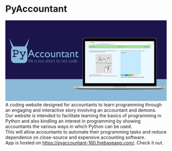 # PyAccountant 
![PyAccountant Project Image](PyAccountant.png)
A coding website designed for accountants to learn programming through an engaging and interactive story involving an accountant and demons. \
Our website is intended to facilitate learning the basics of programming in Python and also kindling an interest in programming by showing accountants the various ways in which Python can be used. \
This will allow accountants to automate their programming tasks and reduce dependence on close-source and expensive accounting software.\
App is hosted on https://pyaccountant-160.firebaseapp.com/. Check it out. 
